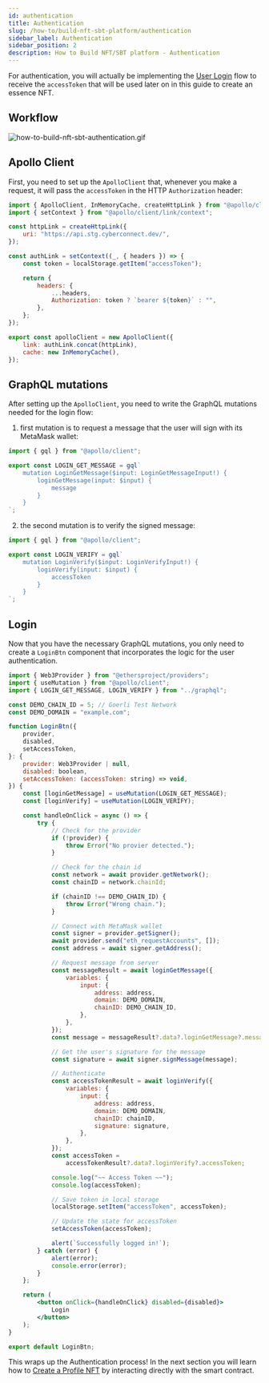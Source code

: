 ```yaml
---
id: authentication
title: Authentication
slug: /how-to/build-nft-sbt-platform/authentication
sidebar_label: Authentication
sidebar_position: 2
description: How to Build NFT/SBT platform - Authentication
---
```


For authentication, you will actually be implementing the [User Login](/guides/authentication/user-login) flow to receive the `accessToken` that will be used later on in this guide to create an essence NFT.

## Workflow

![how-to-build-nft-sbt-authentication.gif](/gif/how-to-build-nft-sbt-authentication.gif)

## Apollo Client

First, you need to set up the `ApolloClient` that, whenever you make a request, it will pass the `accessToken` in the HTTP `Authorization` header:

```jsx title="/src/apollo/index.tsx"
import { ApolloClient, InMemoryCache, createHttpLink } from "@apollo/client";
import { setContext } from "@apollo/client/link/context";

const httpLink = createHttpLink({
    uri: "https://api.stg.cyberconnect.dev/",
});

const authLink = setContext((_, { headers }) => {
    const token = localStorage.getItem("accessToken");

    return {
        headers: {
            ...headers,
            Authorization: token ? `bearer ${token}` : "",
        },
    };
});

export const apolloClient = new ApolloClient({
    link: authLink.concat(httpLink),
    cache: new InMemoryCache(),
});
```

## GraphQL mutations

After setting up the `ApolloClient`, you need to write the GraphQL mutations needed for the login flow:

1. first mutation is to request a message that the user will sign with its MetaMask wallet:

```jsx title="/src/graphql/LoginGetMessage.ts"
import { gql } from "@apollo/client";

export const LOGIN_GET_MESSAGE = gql`
    mutation LoginGetMessage($input: LoginGetMessageInput!) {
        loginGetMessage(input: $input) {
            message
        }
    }
`;
```

2. the second mutation is to verify the signed message:

```jsx title="/src/graphql/LoginVerify.ts"
import { gql } from "@apollo/client";

export const LOGIN_VERIFY = gql`
    mutation LoginVerify($input: LoginVerifyInput!) {
        loginVerify(input: $input) {
            accessToken
        }
    }
`;
```

## Login

Now that you have the necessary GraphQL mutations, you only need to create a `LoginBtn` component that incorporates the logic for the user authentication.

```jsx title="/src/components/LoginBtn.tsx"
import { Web3Provider } from "@ethersproject/providers";
import { useMutation } from "@apollo/client";
import { LOGIN_GET_MESSAGE, LOGIN_VERIFY } from "../graphql";

const DEMO_CHAIN_ID = 5; // Goerli Test Network
const DEMO_DOMAIN = "example.com";

function LoginBtn({
    provider,
    disabled,
    setAccessToken,
}: {
    provider: Web3Provider | null,
    disabled: boolean,
    setAccessToken: (accessToken: string) => void,
}) {
    const [loginGetMessage] = useMutation(LOGIN_GET_MESSAGE);
    const [loginVerify] = useMutation(LOGIN_VERIFY);

    const handleOnClick = async () => {
        try {
            // Check for the provider
            if (!provider) {
                throw Error("No provier detected.");
            }

            // Check for the chain id
            const network = await provider.getNetwork();
            const chainID = network.chainId;

            if (chainID !== DEMO_CHAIN_ID) {
                throw Error("Wrong chain.");
            }

            // Connect with MetaMask wallet
            const signer = provider.getSigner();
            await provider.send("eth_requestAccounts", []);
            const address = await signer.getAddress();

            // Request message from server
            const messageResult = await loginGetMessage({
                variables: {
                    input: {
                        address: address,
                        domain: DEMO_DOMAIN,
                        chainID: DEMO_CHAIN_ID,
                    },
                },
            });
            const message = messageResult?.data?.loginGetMessage?.message;

            // Get the user's signature for the message
            const signature = await signer.signMessage(message);

            // Authenticate
            const accessTokenResult = await loginVerify({
                variables: {
                    input: {
                        address: address,
                        domain: DEMO_DOMAIN,
                        chainID: chainID,
                        signature: signature,
                    },
                },
            });
            const accessToken =
                accessTokenResult?.data?.loginVerify?.accessToken;

            console.log("~~ Access Token ~~");
            console.log(accessToken);

            // Save token in local storage
            localStorage.setItem("accessToken", accessToken);

            // Update the state for accessToken
            setAccessToken(accessToken);

            alert(`Successfully logged in!`);
        } catch (error) {
            alert(error);
            console.error(error);
        }
    };

    return (
        <button onClick={handleOnClick} disabled={disabled}>
            Login
        </button>
    );
}

export default LoginBtn;
```

This wraps up the Authentication process! In the next section you will learn how to [Create a Profile NFT](/how-to/build-nft-sbt-platform/create-profile-nft) by interacting directly with the smart contract.
